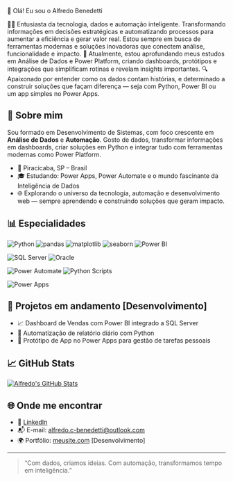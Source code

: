 👋 Olá! Eu sou o Alfredo Benedetti

👨‍💻 Entusiasta da tecnologia, dados e automação inteligente.
Transformando informações em decisões estratégicas e automatizando processos para aumentar a eficiência e gerar valor real. Estou sempre em busca de ferramentas modernas e soluções inovadoras que conectem análise, funcionalidade e impacto.
🧠 Atualmente, estou aprofundando meus estudos em Análise de Dados e Power Platform, criando dashboards, protótipos e integrações que simplificam rotinas e revelam insights importantes.
🔍 Apaixonado por entender como os dados contam histórias, e determinado a construir soluções que façam diferença — seja com Python, Power BI ou um app simples no Power Apps.

## 🧠 Sobre mim

Sou formado em Desenvolvimento de Sistemas, com foco crescente em **Análise de Dados** e **Automação**. Gosto de dados, transformar informações em dashboards, criar soluções em Python e integrar tudo com ferramentas modernas como Power Platform.

- 📍 Piracicaba, SP – Brasil  
- 🎓 Estudando: Power Apps, Power Automate e o mundo fascinante da Inteligência de Dados  
- 🌐 Explorando o universo da tecnologia, automação e desenvolvimento web — sempre aprendendo e construindo soluções que geram impacto.

## 📊 Especialidades

![Python](https://img.shields.io/badge/-Python-3776AB?logo=python&logoColor=white)
![pandas](https://img.shields.io/badge/-pandas-150458?logo=pandas&logoColor=white)
![matplotlib](https://img.shields.io/badge/-matplotlib-11557C?logo=matplotlib&logoColor=white)
![seaborn](https://img.shields.io/badge/-seaborn-2E4053?logo=seaborn&logoColor=white)
![Power BI](https://img.shields.io/badge/-Power%20BI-F2C811?logo=power-bi&logoColor=black)

![SQL Server](https://img.shields.io/badge/-SQL%20Server-CC2927?logo=microsoftsqlserver&logoColor=white)
![Oracle](https://img.shields.io/badge/-Oracle-F80000?logo=oracle&logoColor=white)

![Power Automate](https://img.shields.io/badge/-Power%20Automate-0066FF?logo=power-automate&logoColor=white)
![Python Scripts](https://img.shields.io/badge/-Python%20Scripts-306998?logo=python&logoColor=white)

![Power Apps](https://img.shields.io/badge/-Power%20Apps-742774?logo=powerapps&logoColor=white)

## 🔧 Projetos em andamento [Desenvolvimento]

- 📈 Dashboard de Vendas com Power BI integrado a SQL Server  
- 🤖 Automatização de relatório diário com Python  
- 🧩 Protótipo de App no Power Apps para gestão de tarefas pessoais  

## 📈 GitHub Stats

[![Alfredo's GitHub Stats](https://github-readme-stats.vercel.app/api?username=acbenedetti-devdata&show_icons=true&theme=tokyonight)](https://github.com/SEU_USUARIO)

## 🌐 Onde me encontrar

- 💼 [LinkedIn](https://linkedin.com/in/alfredobenedetti) 
- 📬 E-mail: alfredo.c-benedetti@outlook.com  
- 🌍 Portfólio: [meusite.com](https://meusite.com) [Desenvolvimento]

---

> “Com dados, criamos ideias. Com automação, transformamos tempo em inteligência.”
